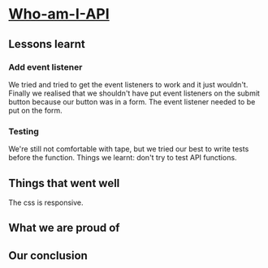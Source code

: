 # [Who-am-I-API](https://fac-15.github.io/Who-am-I-API/)

## Lessons learnt

### Add event listener 

We tried and tried to get the event listeners to work and it just wouldn't. Finally we realised that we shouldn't have put event listeners on the submit button because our button was in a form. The event listener needed to be put on the form. 

### Testing 

We're still not comfortable with tape, but we tried our best to write tests before the function. Things we learnt: don't try to test API functions. 

## Things that went well

The css is responsive.

## What we are proud of



## Our conclusion


